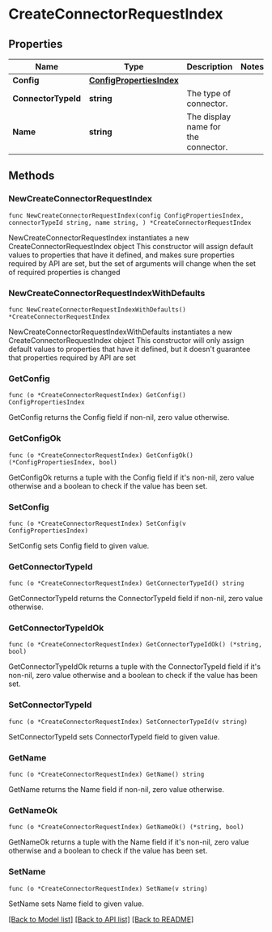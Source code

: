 # CreateConnectorRequestIndex

## Properties

Name | Type | Description | Notes
------------ | ------------- | ------------- | -------------
**Config** | [**ConfigPropertiesIndex**](ConfigPropertiesIndex.md) |  | 
**ConnectorTypeId** | **string** | The type of connector. | 
**Name** | **string** | The display name for the connector. | 

## Methods

### NewCreateConnectorRequestIndex

`func NewCreateConnectorRequestIndex(config ConfigPropertiesIndex, connectorTypeId string, name string, ) *CreateConnectorRequestIndex`

NewCreateConnectorRequestIndex instantiates a new CreateConnectorRequestIndex object
This constructor will assign default values to properties that have it defined,
and makes sure properties required by API are set, but the set of arguments
will change when the set of required properties is changed

### NewCreateConnectorRequestIndexWithDefaults

`func NewCreateConnectorRequestIndexWithDefaults() *CreateConnectorRequestIndex`

NewCreateConnectorRequestIndexWithDefaults instantiates a new CreateConnectorRequestIndex object
This constructor will only assign default values to properties that have it defined,
but it doesn't guarantee that properties required by API are set

### GetConfig

`func (o *CreateConnectorRequestIndex) GetConfig() ConfigPropertiesIndex`

GetConfig returns the Config field if non-nil, zero value otherwise.

### GetConfigOk

`func (o *CreateConnectorRequestIndex) GetConfigOk() (*ConfigPropertiesIndex, bool)`

GetConfigOk returns a tuple with the Config field if it's non-nil, zero value otherwise
and a boolean to check if the value has been set.

### SetConfig

`func (o *CreateConnectorRequestIndex) SetConfig(v ConfigPropertiesIndex)`

SetConfig sets Config field to given value.


### GetConnectorTypeId

`func (o *CreateConnectorRequestIndex) GetConnectorTypeId() string`

GetConnectorTypeId returns the ConnectorTypeId field if non-nil, zero value otherwise.

### GetConnectorTypeIdOk

`func (o *CreateConnectorRequestIndex) GetConnectorTypeIdOk() (*string, bool)`

GetConnectorTypeIdOk returns a tuple with the ConnectorTypeId field if it's non-nil, zero value otherwise
and a boolean to check if the value has been set.

### SetConnectorTypeId

`func (o *CreateConnectorRequestIndex) SetConnectorTypeId(v string)`

SetConnectorTypeId sets ConnectorTypeId field to given value.


### GetName

`func (o *CreateConnectorRequestIndex) GetName() string`

GetName returns the Name field if non-nil, zero value otherwise.

### GetNameOk

`func (o *CreateConnectorRequestIndex) GetNameOk() (*string, bool)`

GetNameOk returns a tuple with the Name field if it's non-nil, zero value otherwise
and a boolean to check if the value has been set.

### SetName

`func (o *CreateConnectorRequestIndex) SetName(v string)`

SetName sets Name field to given value.



[[Back to Model list]](../README.md#documentation-for-models) [[Back to API list]](../README.md#documentation-for-api-endpoints) [[Back to README]](../README.md)


